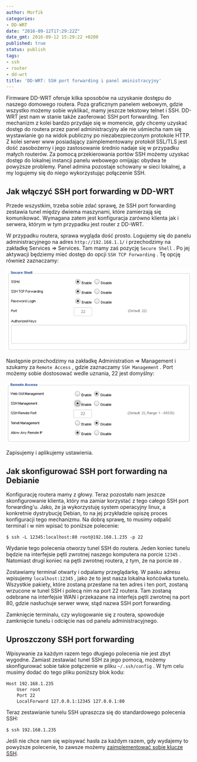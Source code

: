```yaml
---
author: Morfik
categories:
- DD-WRT
date: "2016-09-12T17:29:22Z"
date_gmt: 2016-09-12 15:29:22 +0200
published: true
status: publish
tags:
- ssh
- router
- dd-wrt
title: 'DD-WRT: SSH port forwarding i panel aministracyjny'
---
```


Firmware DD-WRT oferuje kilka sposobów na uzyskanie dostępu do naszego domowego routera. Poza
graficznym panelem webowym, gdzie wszystko możemy sobie wyklikać, mamy jeszcze tekstowy telnet i
SSH. DD-WRT jest nam w stanie także zaoferować SSH port forwarding. Ten mechanizm z kolei bardzo
przydaje się w momencie, gdy chcemy uzyskać dostęp do routera przez panel administracyjny ale nie
uśmiecha nam się wystawianie go na widok publiczny po niezabezpieczonym protokole HTTP. Z kolei
serwer www posiadający zaimplementowany protokół SSL/TLS jest dość zasobożerny i jego zastosowanie
średnio nadaje się w przypadku małych routerów. Za pomocą przekierowania portów SSH możemy uzyskać
dostęp do lokalnej instancji panelu webowego omijając obydwa te powyższe problemy. Panel admina
pozostaje schowany w sieci lokalnej, a my logujemy się do niego wykorzystując połączenie SSH.

<!--more-->
## Jak włączyć SSH port forwarding w DD-WRT

Przede wszystkim, trzeba sobie zdać sprawę, że SSH port forwarding zestawia tunel między dwiema
maszynami, które zamierzają się komunikować. Wymagana zatem jest konfiguracja zarówno klienta jak i
serwera, którym w tym przypadku jest router z DD-WRT.

W przypadku routera, sprawa wygląda dość prosto. Logujemy się do panelu administracyjnego na adres
`http://192.168.1.1/` i przechodzimy na zakładkę Services => Services. Tam mamy zaś pozycję `Secure
Shell` . Po jej aktywacji będziemy mieć dostęp do opcji `SSH TCP Forwarding` . Tę opcję również
zaznaczamy:

![](/img/2016/09/1.ssh-port-forwarding-router-dd-wrt-panel-admina.png#huge)

Następnie przechodzimy na zakładkę Administration => Management i szukamy za `Remote Access` ,
gdzie zaznaczamy `SSH Management` . Port możemy sobie dostosować wedle uznania, 22 jest domyślny:

![](/img/2016/09/2.ssh-port-forwarding-router-dd-wrt-panel-admina.png#huge)

Zapisujemy i aplikujemy ustawienia.

## Jak skonfigurować SSH port forwarding na Debianie

Konfigurację routera mamy z głowy. Teraz pozostało nam jeszcze skonfigurowanie klienta, który ma
zamiar korzystać z tego całego SSH port forwarding'u. Jako, że ja wykorzystuję system operacyjny
linux, a konkretnie dystrybucję Debian, to na jej przykładzie opiszę proces konfiguracji tego
mechanizmu. Na dobrą sprawę, to musimy odpalić terminal i w nim wpisać to poniższe polecenie:

    $ ssh -L 12345:localhost:80 root@192.168.1.235 -p 22

Wydanie tego polecenia otworzy tunel SSH do routera. Jeden koniec tunelu będzie na interfejsie pętli
zwrotnej naszego komputera na porcie `12345` . Natomiast drugi koniec na pętli zwrotnej routera, z
tym, że na porcie `80` .

Zostawiamy terminal otwarty i odpalamy przeglądarkę. W pasku adresu wpisujemy `localhost:12345` ,
jako że to jest nasza lokalna końcówka tunelu. Wszystkie pakiety, które zostaną przesłane na ten
adres i ten port, zostaną wrzucone w tunel SSH i polecą nim na port 22 routera. Tam zostaną odebrane
na interfejsie WAN i przekazane na interfejs pętli zwrotnej na port 80, gdzie nasłuchuje serwer www,
stąd nazwa SSH port forwarding.

Zamknięcie terminalu, czy wylogowanie się z routera, spowoduje zamknięcie tunelu i odcięcie nas od
panelu administracyjnego.

## Uproszczony SSH port forwarding

Wpisywanie za każdym razem tego długiego polecenia nie jest zbyt wygodne. Zamiast zestawiać tunel
SSH za jego pomocą, możemy skonfigurować sobie takie połączenie w pliku `~/.ssh/config` . W tym celu
musimy dodać do tego pliku poniższy blok kodu:

    Host 192.168.1.235
        User root
        Port 22
        LocalForward 127.0.0.1:12345 127.0.0.1:80

Teraz zestawianie tunelu SSH upraszcza się do standardowego polecenia SSH:

    $ ssh 192.168.1.235

Jeśli nie chce nam się wpisywać hasła za każdym razem, gdy wydajemy to powyższe polecenie, to zawsze
możemy [zaimplementować sobie klucze SSH][1].

[1]: /post/dd-wrt-dostep-do-routera-telnet-ssh-panel-web/
